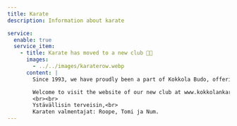 ```yaml
---
title: Karate
description: Information about karate

service:
  enable: true
  service_item:
    - title: Karate has moved to a new club 👋🏼
      images:
        - ../../images/karaterow.webp
      content: |
        Since 1993, we have proudly been a part of Kokkola Budo, offering an opportunity to practice karate in Kokkola. Now, as the new year 2024 begins, our karate section is starting a new chapter by establishing its own club, **Kokkolan Gijomon-kai karate ry**!🎉

        Welcome to visit the website of our new club at www.kokkolankarate.fi
        <br><br>
        Ystävällisin terveisin,<br>
        Karaten valmentajat: Roope, Tomi ja Num.
---
```

